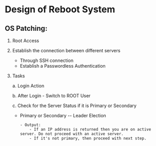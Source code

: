 # Design of Reboot System

## OS Patching:

1. Root Access

2. Establish the connection between different servers
    - Through SSH connection
    - Establish a Passwordless Authentication
    
3. Tasks

    a. Login Action
    
    b. After Login - Switch to ROOT User
    
    c. Check for the Server Status if it is Primary or Secondary
    
      - Primary or Secondary -- Leader Election
        
            - Output:
                - If an IP address is returned then you are on active server. Do not proceed with an active server.
                - If it's not primary, then proceed with next step.
    
    
  



